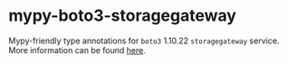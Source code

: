 # mypy-boto3-storagegateway

Mypy-friendly type annotations for `boto3` 1.10.22 `storagegateway` service.
More information can be found [here](https://github.com/vemel/mypy_boto3).